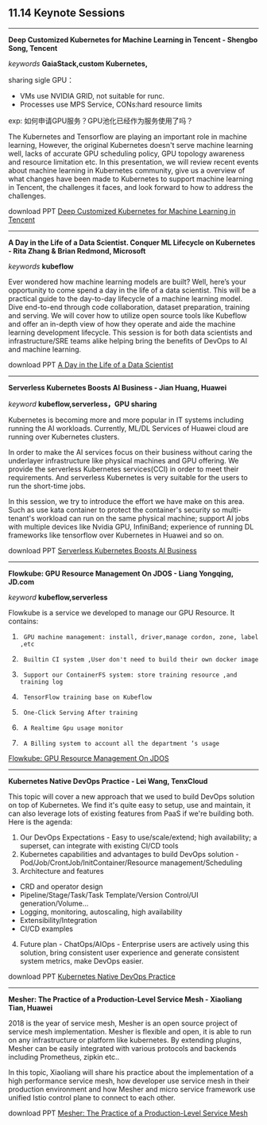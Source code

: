 ## 11.14 Keynote Sessions
- - - 

**Deep Customized Kubernetes for Machine Learning in Tencent - Shengbo Song, Tencent**

*keywords* **GaiaStack,custom Kubernetes,** 

sharing sigle GPU：
- VMs use NVIDIA GRID, not suitable for runc.
- Processes use MPS Service, CONs:hard resource limits 

exp: 如何申请GPU服务？GPU池化已经作为服务使用了吗？

The Kubernetes and Tensorflow are playing an important role in machine learning, However, the original Kubernetes doesn't serve machine learning well, lacks of accurate GPU scheduling policy, GPU topology awareness and resource limitation etc. In this presentation, we will review recent events about machine learning in Kubernetes community, give us a overview of what changes have been made to Kubernetes to support machine learning in Tencent, the challenges it faces, and look forward to how to address the challenges.

download PPT [Deep Customized Kubernetes for Machine Learning in Tencent](https://drive.google.com/open?id=1tG9xNGbjU-2yP4bBMuTDWRIkURn3-_8t)

- - - 
**A Day in the Life of a Data Scientist. Conquer ML Lifecycle on Kubernetes - Rita Zhang & Brian Redmond, Microsoft** 

*keywords* **kubeflow** 

Ever wondered how machine learning models are built? Well, here’s your opportunity to come spend a day in the life of a data scientist. This will be a practical guide to the day-to-day lifecycle of a machine learning model. Dive end-to-end through code collaboration, dataset preparation, training and serving. We will cover how to utilize open source tools like Kubeflow and offer an in-depth view of how they operate and aide the machine learning development lifecycle. This session is for both data scientists and infrastructure/SRE teams alike helping bring the benefits of DevOps to AI and machine learning.

download PPT [A Day in the Life of a Data Scientist](https://drive.google.com/open?id=1kamfTvH4WqYeQLam0DvlwWHO2yavDItn)

- - - 
**Serverless Kubernetes Boosts AI Business - Jian Huang, Huawei**

*keyword* **kubeflow,serverless，GPU sharing**

Kubernetes is becoming more and more popular in IT systems including running the AI workloads. Currently, ML/DL Services of Huawei cloud are running over Kubernetes clusters.

In order to make the AI services focus on their business without caring the underlayer infrastructure like physical machines and GPU offering. We provide the serverless Kubernetes services(CCI) in order to meet their requirements. And serverless Kubernetes is very suitable for the users to run the short-time jobs.

In this session, we try to introduce the effort we have make on this area. Such as use kata container to protect the container's security so multi-tenant's workload can run on the same physical machine; support AI jobs with multiple devices like Nvidia GPU, InfiniBand; experience of running DL frameworks like tensorflow over Kubernetes in Huawei and so on.

download PPT [Serverless Kubernetes Boosts AI Business](https://drive.google.com/open?id=1ChLe_LrVKDW9ItJaiHb0GxjFmEI1Ix1s)

- - -
**Flowkube: GPU Resource Management On JDOS - Liang Yongqing, JD.com**

*keyword* **kubeflow,serverless**

Flowkube is a service we developed to manage our GPU Resource. It contains:
1.      GPU machine management: install, driver,manage cordon, zone, label ,etc  
2.      Builtin CI system ,User don't need to build their own docker image
3.      Support our ContainerFS system: store training resource ,and training log
4.      TensorFlow training base on Kubeflow
5.      One-Click Serving After training
6.      A Realtime Gpu usage monitor
7.      A Billing system to account all the department ‘s usage

[Flowkube: GPU Resource Management On JDOS](https://drive.google.com/open?id=1_KyeKjKLhlToVjvKCx-UWXF8dk8M4JRz)

- - -
**Kubernetes Native DevOps Practice - Lei Wang, TenxCloud**

This topic will cover a new approach that we used to build DevOps solution on top of Kubernetes. We find it's quite easy to setup, use and maintain, it can also leverage lots of existing features from PaaS if we're building both. Here is the agenda:
1. Our DevOps Expectations - Easy to use/scale/extend; high availability; a superset, can integrate with existing CI/CD tools
2. Kubernetes capabilities and advantages to build DevOps solution - Pod/Job/CrontJob/InitContainer/Resource management/Scheduling
3. Architecture and features
 - CRD and operator design
 - Pipeline/Stage/Task/Task Template/Version Control/UI generation/Volume...
 - Logging, monitoring, autoscaling, high availability
 - Extensibility/Integration
 - CI/CD examples
4. Future plan - ChatOps/AIOps - Enterprise users are actively using this solution, bring consistent user experience and generate consistent system metrics, make DevOps easier.

download PPT [Kubernetes Native DevOps Practice](https://drive.google.com/open?id=1YIF-KJpBywdR4NayPbigi2TCwdB2vJz_)

- - -
**Mesher: The Practice of a Production-Level Service Mesh - Xiaoliang Tian, Huawei**

2018 is the year of service mesh, Mesher is an open source project of service mesh implementation. Mesher is flexible and open, it is able to run on any infrastructure or platform like kubernetes. By extending plugins, Mesher can be easily integrated with various protocols and backends including Prometheus, zipkin etc..

In this topic, Xiaoliang will share his practice about the implementation of a high performance service mesh, how developer use service mesh in their production environment and how Mesher and micro service framework use unified Istio control plane to connect to each other.

download PPT [Mesher: The Practice of a Production-Level Service Mesh](https://drive.google.com/open?id=1RYhFiWNsJdmMtDFEwszYRzH3kmfi1qmq)